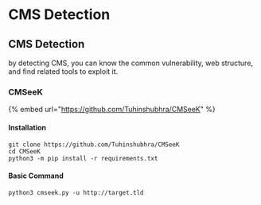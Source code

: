 # CMS Detection

## CMS Detection

by detecting CMS, you can know the common vulnerability, web structure, and find related tools to exploit it.

### CMSeeK

{% embed url="https://github.com/Tuhinshubhra/CMSeeK" %}

#### Installation

```
git clone https://github.com/Tuhinshubhra/CMSeeK
cd CMSeeK
python3 -m pip install -r requirements.txt
```

#### Basic Command

```
python3 cmseek.py -u http://target.tld
```
